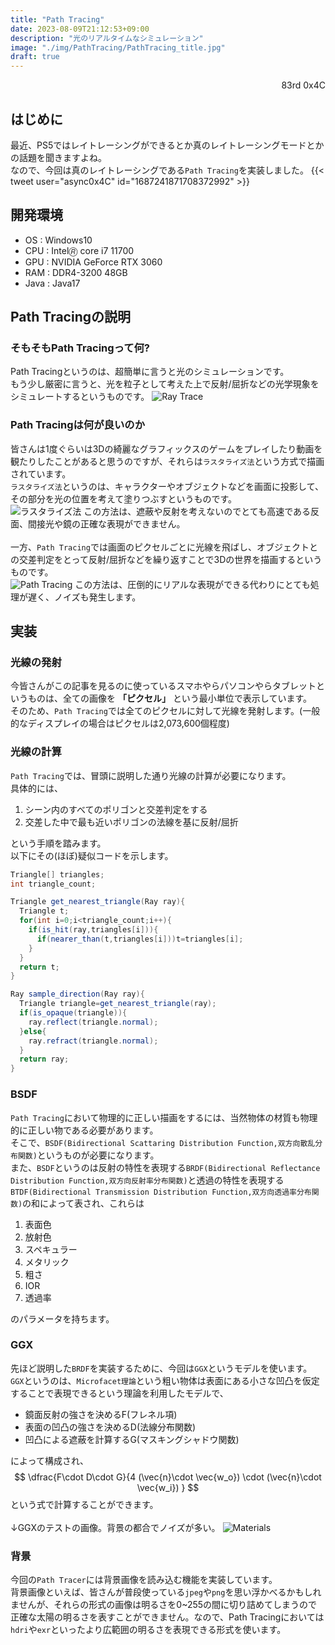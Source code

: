 ```yaml
---
title: "Path Tracing"
date: 2023-08-09T21:12:53+09:00
description: "光のリアルタイムなシミュレーション"
image: "./img/PathTracing/PathTracing_title.jpg"
draft: true
---
```

<div align="right">83rd 0x4C</div>

## はじめに
最近、PS5ではレイトレーシングができるとか真のレイトレーシングモードとかの話題を聞きますよね。<br>
なので、今回は真のレイトレーシングである`Path Tracing`を実装しました。
{{< tweet user="async0x4C" id="1687241871708372992" >}}

## 開発環境
- OS : Windows10
- CPU : Intel🄬 core i7 11700
- GPU : NVIDIA GeForce RTX 3060
- RAM : DDR4-3200 48GB
- Java : Java17

## Path Tracingの説明
### そもそもPath Tracingって何?
Path Tracingというのは、超簡単に言うと光のシミュレーションです。<br>
もう少し厳密に言うと、光を粒子として考えた上で反射/屈折などの光学現象をシミュレートするというものです。
![Ray Trace](../../img/PathTracing/Ray_Trace.jpg)
### Path Tracingは何が良いのか
皆さんは1度ぐらいは3Dの綺麗なグラフィックスのゲームをプレイしたり動画を観たりしたことがあると思うのですが、それらは`ラスタライズ法`という方式で描画されています。<br>
`ラスタライズ法`というのは、キャラクターやオブジェクトなどを画面に投影して、その部分を光の位置を考えて塗りつぶすというものです。<br>
![ラスタライズ法](../../img/PathTracing/Rasterize.png)
この方法は、遮蔽や反射を考えないのでとても高速である反面、間接光や鏡の正確な表現ができません。<br>
<br>
一方、`Path Tracing`では画面のピクセルごとに光線を飛ばし、オブジェクトとの交差判定をとって反射/屈折などを繰り返すことで3Dの世界を描画するというものです。<br>
![Path Tracing](../../img/PathTracing/PT.png)
この方法は、圧倒的にリアルな表現ができる代わりにとても処理が遅く、ノイズも発生します。

## 実装
### 光線の発射
今皆さんがこの記事を見るのに使っているスマホやらパソコンやらタブレットというものは、全ての画像を
**「ピクセル」**
という最小単位で表示しています。<br>
そのため、`Path Tracing`では全てのピクセルに対して光線を発射します。(一般的なディスプレイの場合はピクセルは2,073,600個程度)

### 光線の計算
`Path Tracing`では、冒頭に説明した通り光線の計算が必要になります。<br>
具体的には、
1. シーン内のすべてのポリゴンと交差判定をする
2. 交差した中で最も近いポリゴンの法線を基に反射/屈折

という手順を踏みます。<br>
以下にその(ほぼ)疑似コードを示します。
```java
Triangle[] triangles;
int triangle_count;

Triangle get_nearest_triangle(Ray ray){
  Triangle t;
  for(int i=0;i<triangle_count;i++){
    if(is_hit(ray,triangles[i])){
      if(nearer_than(t,triangles[i]))t=triangles[i];
    }
  }
  return t;
}

Ray sample_direction(Ray ray){
  Triangle triangle=get_nearest_triangle(ray);
  if(is_opaque(triangle)){
    ray.reflect(triangle.normal);
  }else{
    ray.refract(triangle.normal);
  }
  return ray;
}
```
### BSDF
`Path Tracing`において物理的に正しい描画をするには、当然物体の材質も物理的に正しい物である必要があります。<br>
そこで、`BSDF(Bidirectional Scattaring Distribution Function,双方向散乱分布関数)`というものが必要になります。<br>
また、`BSDF`というのは反射の特性を表現する`BRDF(Bidirectional Reflectance Distribution Function,双方向反射率分布関数)`と透過の特性を表現する`BTDF(Bidirectional Transmission Distribution Function,双方向透過率分布関数)`の和によって表され、これらは
1. 表面色
2. 放射色
3. スペキュラー
4. メタリック
5. 粗さ
6. IOR
7. 透過率

のパラメータを持ちます。
### GGX
先ほど説明した`BRDF`を実装するために、今回は`GGX`というモデルを使います。<br>
`GGX`というのは、`Microfacet理論`という粗い物体は表面にある小さな凹凸を仮定することで表現できるという理論を利用したモデルで、
- 鏡面反射の強さを決めるF(フレネル項)
- 表面の凹凸の強さを決めるD(法線分布関数)
- 凹凸による遮蔽を計算するG(マスキングシャドウ関数)

によって構成され、
$$ \dfrac{F\cdot D\cdot G}{4 (\vec{n}\cdot \vec{w_o}) \cdot (\vec{n}\cdot \vec{w_i}) } $$
という式で計算することができます。<br>
<br>
↓GGXのテストの画像。背景の都合でノイズが多い。
![Materials](../../img/PathTracing/materials.png)

### 背景
今回の`Path Tracer`には背景画像を読み込む機能を実装しています。<br>
背景画像といえば、皆さんが普段使っている`jpeg`や`png`を思い浮かべるかもしれませんが、それらの形式の画像は明るさを0~255の間に切り詰めてしまうので正確な太陽の明るさを表すことができません。なので、Path Tracingにおいては`hdri`や`exr`といったより広範囲の明るさを表現できる形式を使います。